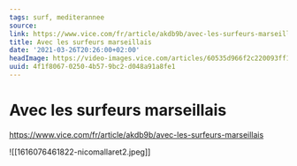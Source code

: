 ```yaml
---
tags: surf, mediterannee
source:
link: https://www.vice.com/fr/article/akdb9b/avec-les-surfeurs-marseillais
title: Avec les surfeurs marseillais
date: '2021-03-26T20:26:00+02:00'
headImage: https://video-images.vice.com/articles/60535d966f2c220093ff1781/lede/1616076461822-nicomallaret2.jpeg?image-resize-opts=Y3JvcD0xeHc6MC45NzA1MTM5MDA1ODk3MjJ4aDtjZW50ZXIsY2VudGVyJnJlc2l6ZT0xMjAwOiomcmVzaXplPTEyMDA6Kg
uuid: 4f1f8067-0250-4b57-9bc2-d048a91a8fe1
---
```


# Avec les surfeurs marseillais
https://www.vice.com/fr/article/akdb9b/avec-les-surfeurs-marseillais

![[1616076461822-nicomallaret2.jpeg]]
